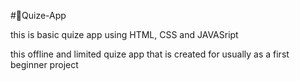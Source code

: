 #💭Quize-App


this is basic quize app using HTML, CSS and JAVASript

this offline and limited quize app that is created for usually as a first beginner project 